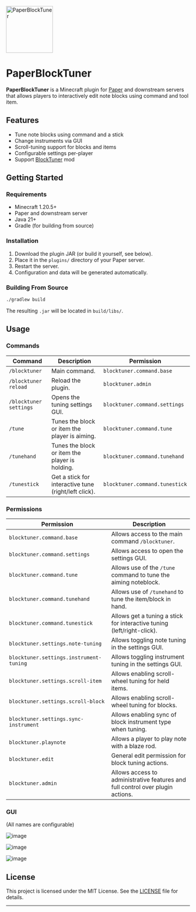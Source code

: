 
<img src="https://github.com/user-attachments/assets/5060e51a-3496-45a7-a343-91ce92f5b4b4" alt="PaperBlockTuner" width="128" height="128" style="vertical-align: middle; margin-right: 2px;" />


# PaperBlockTuner

**PaperBlockTuner** is a Minecraft plugin for [Paper](https://papermc.io/downloads/paper) and downstream servers that allows players to interactively edit note blocks using command and tool item.

## Features

- Tune note blocks using command and a stick
- Change instruments via GUI
- Scroll-tuning support for blocks and items
- Configurable settings per-player
- Support [BlockTuner](https://github.com/Lumine1909/BlockTunerMod_Continue) mod

## Getting Started

### Requirements

- Minecraft 1.20.5+
- Paper and downstream server
- Java 21+
- Gradle (for building from source)

### Installation

1. Download the plugin JAR (or build it yourself, see below).
2. Place it in the `plugins/` directory of your Paper server.
3. Restart the server.
4. Configuration and data will be generated automatically.

### Building From Source

```bash
./gradlew build
```

The resulting `.jar` will be located in `build/libs/`.

## Usage

### Commands

| **Command**            | **Description**                                      | **Permission**                 |
|------------------------|------------------------------------------------------|--------------------------------|
| `/blocktuner`          | Main command.                                        | `blocktuner.command.base`      |
| `/blocktuner reload`   | Reload the plugin.                                   | `blocktuner.admin`             |
| `/blocktuner settings` | Opens the tuning settings GUI.                       | `blocktuner.command.settings`  |
| `/tune`                | Tunes the block or item the player is aiming.        | `blocktuner.command.tune`      |
| `/tunehand`            | Tunes the block or item the player is holding.       | `blocktuner.command.tunehand`  |
| `/tunestick`           | Get a stick for interactive tune (right/left click). | `blocktuner.command.tunestick` |

### Permissions

| **Permission**                          | **Description**                                                                |
|-----------------------------------------|--------------------------------------------------------------------------------|
| `blocktuner.command.base`               | Allows access to the main command `/blocktuner`.                               |
| `blocktuner.command.settings`           | Allows access to open the settings GUI.                                        |
| `blocktuner.command.tune`               | Allows use of the `/tune` command to tune the aiming noteblock.                |
| `blocktuner.command.tunehand`           | Allows use of `/tunehand` to tune the item/block in hand.                      |
| `blocktuner.command.tunestick`          | Allows get a tuning a stick for interactive tuning (left/right-click).         |
| `blocktuner.settings.note-tuning`       | Allows toggling note tuning in the settings GUI.                               |
| `blocktuner.settings.instrument-tuning` | Allows toggling instrument tuning in the settings GUI.                         |
| `blocktuner.settings.scroll-item`       | Allows enabling scroll-wheel tuning for held items.                            |
| `blocktuner.settings.scroll-block`      | Allows enabling scroll-wheel tuning for blocks.                                |
| `blocktuner.settings.sync-instrument`   | Allows enabling sync of block instrument type when tuning.                     |
| `blocktuner.playnote`                   | Allows a player to play note with a blaze rod.                                 |
| `blocktuner.edit`                       | General edit permission for block tuning actions.                              |
| `blocktuner.admin`                      | Allows access to administrative features and full control over plugin actions. |


### GUI
(All names are configurable)

![image](https://github.com/user-attachments/assets/b0a027b7-7437-4396-9b97-4fca8cdfdcfa)

![image](https://github.com/user-attachments/assets/b5d6d413-05cc-4ab7-a81f-45b06fbb0b09)

![image](https://github.com/user-attachments/assets/0727d817-3760-4d74-92e5-1665d4a6797e)





## License

This project is licensed under the MIT License. See the [LICENSE](LICENSE) file for details.

---

